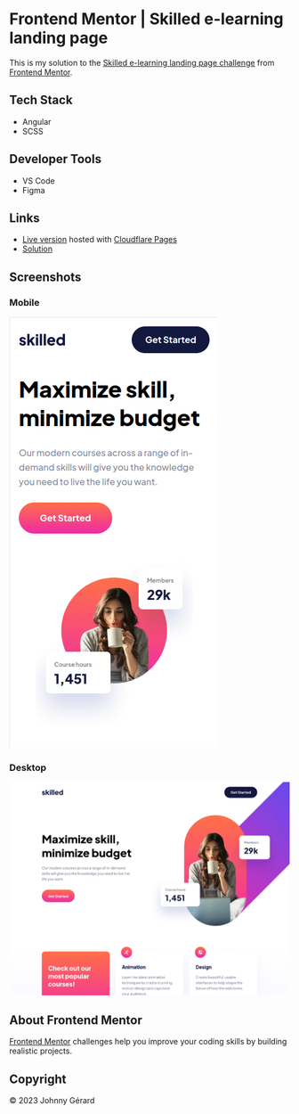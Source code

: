 # Frontend Mentor | Skilled e-learning landing page
This is my solution to the [Skilled e-learning landing page challenge]() from [Frontend Mentor](https://www.frontendmentor.io/).

## Tech Stack
 - Angular
 - SCSS

## Developer Tools
 - VS Code
 - Figma

## Links
 - [Live version](https://fem-skilled-e-learning-landing-page-jgerard.pages.dev) hosted with [Cloudflare Pages](https://pages.cloudflare.com/)
 - [Solution]()

## Screenshots
### Mobile
![mobile screenshot](./screenshot-mobile.png)
### Desktop
![desktop screenshot](./screenshot-desktop.png)

## About Frontend Mentor
[Frontend Mentor](https://www.frontendmentor.io/) challenges help you improve your coding skills by building realistic projects.

## Copyright
© 2023 Johnny Gérard
